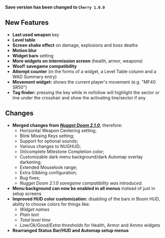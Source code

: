 **Save version has been changed to `Cherry 1.0.0`**

## New Features

- **Last used weapon** key
- **Level table**
- **Screen shake effect** on damage, explosions and boss deaths
- **Motion blur**
- **Widget bars** setting
- **More widgets on intermission screen** (health, armor, weapons)
- **Woof! savegame compatibility**
- **Attempt counter** (in the forms of a widget, a Level Table column and a WAD Summary entry)
- **Movement widget:** shows the current player's movement (e.g. "MF40 SR50")
- **Tag finder:** pressing the key while in nofollow will highlight the sector or line under the crosshair and show the activating line/sector if any

## Changes

- **Merged changes from [*Nugget Doom 2.1.0*](https://github.com/MrAlaux/Nugget-Doom/releases/tag/nugget-doom-2.1.0)**, therefore:
	- Horizontal Weapon Centering setting;
	- Blink Missing Keys setting;
	- Support for optional sounds;
	- Various changes to NUGHUD;
	- (In)complete Milestone Completion color;
    - Customizable dark menu background/dark Automap overlay darkening;
	- Extended Mouselook range;
	- Extra Gibbing configuration;
	- Bug fixes;
	- *Nugget Doom 2.1.0 savegame compatibility was introduced.*
- **Menu background can now be enabled in all menus** instead of just in setup screens
- **Improved HUD color customization:** disabling of the bars in Boom HUD, ability to choose colors for things like:
	- *Widget names*
	- *Plain text*
	- *Total level time*
	- *Low/Ok/Good/Extra thresholds* for Health, Armor and Ammo widgets
- **Rearranged Status Bar/HUD and Automap setup menus**
